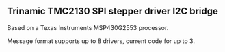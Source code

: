 ## Trinamic TMC2130 SPI stepper driver I2C bridge

Based on a Texas Instruments MSP430G2553 processor.

Message format supports up to 8 drivers, current code for up to 3.
